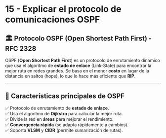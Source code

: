 # 15 - Explicar el protocolo de comunicaciones OSPF  

## 🏛️ Protocolo OSPF (Open Shortest Path First) - RFC 2328  
OSPF (**Open Shortest Path First**) es un protocolo de enrutamiento dinámico que usa el algoritmo de **estado de enlace** (Link-State) para encontrar la mejor ruta en redes grandes. Se basa en el menor **costo** en lugar de la distancia en saltos (hops), lo que lo hace más eficiente que **RIP**.  

---

## 🔹 Características principales de OSPF  
✅ Protocolo de enrutamiento de **estado de enlace**.  
✅ Usa el algoritmo de **Dijkstra** para calcular la mejor ruta.  
✅ Divide la red en **áreas** para mejorar el rendimiento.  
✅ **Convergencia rápida** (se adapta rápidamente a cambios).  
✅ Soporta **VLSM** y **CIDR** (permite sumarización de rutas).
